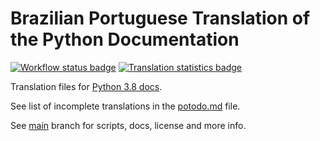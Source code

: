 # Brazilian Portuguese Translation of the Python Documentation

[![Workflow status badge][workflow_badge]][workflow_url]
[![Translation statistics badge][stats_badge]][transifex_url]

Translation files for [Python 3.8 docs][docs_url].

See list of incomplete translations in the [potodo.md][potodo] file.

See [main][main] branch for scripts, docs, license and more info.

[main]: https://github.com/python/python-docs-pt-br/tree/3.8
[potodo]: potodo.md?plain=1
[docs_url]: https://docs.python.org/pt-br/3.8/
[workflow_badge]: https://github.com/python/python-docs-pt-br/workflows/python-38/badge.svg
[workflow_url]: https://github.com/python/python-docs-pt-br/actions?workflow=python-38
[stats_badge]: https://img.shields.io/badge/dynamic/json?url=https%3A%2F%2Fgithub.com%2Fpython%2Fpython-docs-pt-br%2Fraw%2F3.8%2Fstats.json&query=translation&label=pt_BR
[transifex_url]: https://app.transifex.com/python-doc/python-newest/

